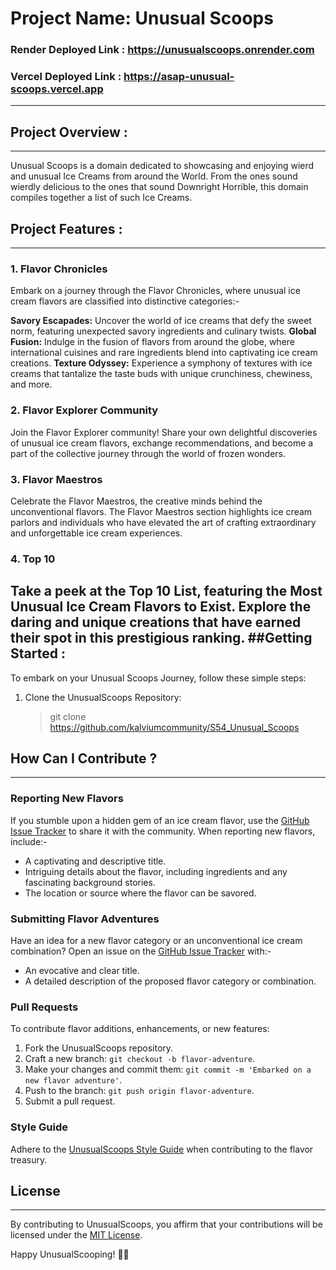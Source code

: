 # Project Name: Unusual Scoops 

### Render Deployed Link : https://unusualscoops.onrender.com

### Vercel Deployed Link : https://asap-unusual-scoops.vercel.app
---
## Project Overview : 
---
Unusual Scoops is a domain dedicated to showcasing and enjoying wierd and unusual Ice Creams from around the World.
From the ones sound wierdly delicious to the ones that sound Downright Horrible, this domain compiles together a list of such Ice Creams.

## Project Features :
---

### 1. Flavor Chronicles
Embark on a journey through the Flavor Chronicles, where unusual ice cream flavors are classified into distinctive categories:-

**Savory Escapades:** Uncover the world of ice creams that defy the sweet norm, featuring unexpected savory ingredients and culinary twists.
**Global Fusion:** Indulge in the fusion of flavors from around the globe, where international cuisines and rare ingredients blend into captivating ice cream creations.
**Texture Odyssey:** Experience a symphony of textures with ice creams that tantalize the taste buds with unique crunchiness, chewiness, and more.
### 2. Flavor Explorer Community
Join the Flavor Explorer community! Share your own delightful discoveries of unusual ice cream flavors, exchange recommendations, and become a part of the collective journey through the world of frozen wonders.

### 3. Flavor Maestros
Celebrate the Flavor Maestros, the creative minds behind the unconventional flavors. The Flavor Maestros section highlights ice cream parlors and individuals who have elevated the art of crafting extraordinary and unforgettable ice cream experiences.

### 4. Top 10
Take a peek at the Top 10 List, featuring the Most Unusual Ice Cream Flavors to Exist. Explore the daring and unique creations that have earned their spot in this prestigious ranking.
##Getting Started :
---
To embark on your Unusual Scoops Journey, follow these simple steps:

1. Clone the UnusualScoops Repository:
    > git clone https://github.com/kalviumcommunity/S54_Unusual_Scoops

## How Can I Contribute ?
---
### Reporting New Flavors
If you stumble upon a hidden gem of an ice cream flavor, use the [GitHub Issue Tracker]() to share it with the community. When reporting new flavors, include:-
- A captivating and descriptive title.
- Intriguing details about the flavor, including ingredients and any fascinating background stories.
- The location or source where the flavor can be savored.

### Submitting Flavor Adventures
Have an idea for a new flavor category or an unconventional ice cream combination? Open an issue on the [GitHub Issue Tracker]() with:-

- An evocative and clear title.
- A detailed description of the proposed flavor category or combination.

### Pull Requests
To contribute flavor additions, enhancements, or new features:

1. Fork the UnusualScoops repository.
1. Craft a new branch: `git checkout -b flavor-adventure`.
1. Make your changes and commit them: `git commit -m 'Embarked on a new flavor adventure'`.
1. Push to the branch: `git push origin flavor-adventure`.
1. Submit a pull request.

### Style Guide
Adhere to the [UnusualScoops Style Guide]() when contributing to the flavor treasury.

## License
---
By contributing to UnusualScoops, you affirm that your contributions will be licensed under the [MIT License](https://opensource.org/license/MIT/).

Happy UnusualScooping! 🍨✨
